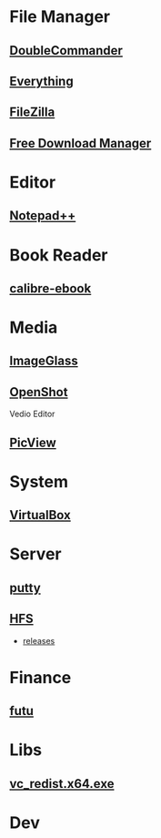 # File Manager
## [DoubleCommander](https://doublecommander.com/)

## [Everything](https://www.voidtools.com/)

## [FileZilla](https://filezilla-project.org/)

## [Free Download Manager](https://www.freedownloadmanager.org/)

# Editor
## [Notepad++](https://notepad-plus-plus.org/)

# Book Reader
## [calibre-ebook](https://calibre-ebook.com/)

# Media
## [ImageGlass](https://imageglass.org/)

## [OpenShot](https://www.openshot.org/download/)
Vedio Editor

## [PicView](https://picview.org/)

# System
## [VirtualBox](https://www.virtualbox.org/)

# Server
## [putty](https://www.putty.org/)

## [HFS](https://www.rejetto.com/hfs/)
* [releases](https://github.com/rejetto/hfs/releases)

# Finance
## [futu](https://www.futunn.com/en/)

# Libs
## [vc_redist.x64.exe](https://aka.ms/vs/17/release/vc_redist.x64.exe)

# Dev
## 